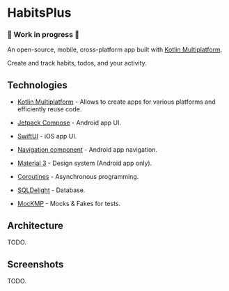 # HabitsPlus 
### 🚧 Work in progress 🚧

An open-source, mobile, cross-platform app built with [Kotlin Multiplatform](https://kotlinlang.org/docs/multiplatform.html).

Create and track habits, todos, and your activity.

## Technologies
- [Kotlin Multiplatform](https://kotlinlang.org/docs/multiplatform.html) - Allows to create apps for various platforms and efficiently reuse code.
- [Jetpack Compose](https://developer.android.com/compose) - Android app UI.
- [SwiftUI](https://developer.apple.com/xcode/swiftui) - iOS app UI.
- [Navigation component](https://developer.android.com/guide/navigation) - Android app navigation.
- [Material 3](https://m3.material.io) - Design system (Android app only).

- [Coroutines](https://kotlinlang.org/docs/coroutines-overview.html) - Asynchronous programming.
- [SQLDelight](https://github.com/sqldelight/sqldelight) - Database.
- [MocKMP](https://github.com/kosi-libs/MocKMP) - Mocks & Fakes for tests.

## Architecture

TODO.

## Screenshots

TODO.
